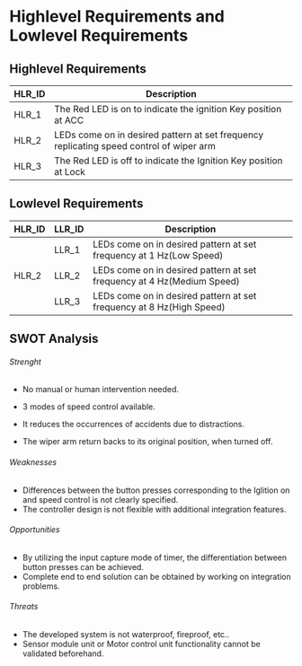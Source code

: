# Highlevel Requirements and Lowlevel Requirements
##  Highlevel Requirements

| HLR_ID  | Description |
| ------------- | ------------- |
| HLR_1  | The Red LED is on to indicate the ignition Key position at ACC  |
| HLR_2  | LEDs come on in desired pattern at set frequency replicating speed control of wiper arm  |
| HLR_3 | The Red LED is off to indicate the Ignition Key position at Lock |

##  Lowlevel Requirements

| HLR_ID  | LLR_ID | Description |
| --- | ----- | ------------- |
|   | LLR_1 | LEDs come on in desired pattern at set frequency at 1 Hz(Low Speed)     |
| HLR_2  | LLR_2 | LEDs come on in desired pattern at set frequency at 4 Hz(Medium Speed)   |
| | LLR_3 | LEDs come on in desired pattern at set frequency at 8 Hz(High Speed) |

##  SWOT Analysis

######  Strenght

* No manual or human intervention needed.

* 3 modes of speed control available.

* It reduces the occurrences of accidents due to distractions.

* The wiper arm return backs to its original position, when turned off.

######  Weaknesses

* Differences between the button presses corresponding to the Iglition on and speed control is not clearly specified.
*  The controller design is not flexible with additional integration features.

######  Opportunities

* By utilizing the input capture mode of timer, the differentiation between button presses can be achieved.
* Complete end to end solution can be obtained by working on integration problems.

######  Threats

* The developed system is not waterproof, fireproof, etc..
* Sensor module unit or Motor control unit functionality cannot be validated beforehand.
